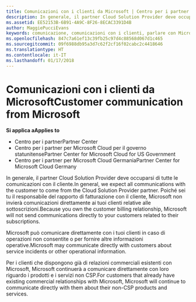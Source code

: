 ```yaml
---
title: Comunicazioni con i clienti da Microsoft | Centro per i partner
description: In generale, il partner Cloud Solution Provider deve occuparsi di tutte le comunicazioni con il cliente.
ms.assetid: EE52153B-6B91-4A9C-8F26-8ECAC3391D4B
author: MaggiePucciEvans
keywords: comunicazione, comunicazioni con i clienti, parlare con Microsoft
ms.openlocfilehash: 847c7a61ef13c39fb25c97d4c88568d067d1c465
ms.sourcegitcommit: 09f6988db95a3d7c62f2cf16f02cabc2c4418646
ms.translationtype: HT
ms.contentlocale: it-IT
ms.lasthandoff: 01/17/2018
---
```

# <a name="customer-communication-from-microsoft"></a><span data-ttu-id="69bec-104">Comunicazioni con i clienti da Microsoft</span><span class="sxs-lookup"><span data-stu-id="69bec-104">Customer communication from Microsoft</span></span>

**<span data-ttu-id="69bec-105">Si applica a</span><span class="sxs-lookup"><span data-stu-id="69bec-105">Applies to</span></span>**

-  <span data-ttu-id="69bec-106">Centro per i partner</span><span class="sxs-lookup"><span data-stu-id="69bec-106">Partner Center</span></span>
-  <span data-ttu-id="69bec-107">Centro per i partner per Microsoft Cloud per il governo statunitense</span><span class="sxs-lookup"><span data-stu-id="69bec-107">Partner Center for Microsoft Cloud for US Government</span></span>
-  <span data-ttu-id="69bec-108">Centro per i partner per Microsoft Cloud Germania</span><span class="sxs-lookup"><span data-stu-id="69bec-108">Partner Center for Microsoft Cloud Germany</span></span>

<span data-ttu-id="69bec-109">In generale, il partner Cloud Solution Provider deve occuparsi di tutte le comunicazioni con il cliente.</span><span class="sxs-lookup"><span data-stu-id="69bec-109">In general, we expect all communications with the customer to come from the Cloud Solution Provider partner.</span></span> <span data-ttu-id="69bec-110">Poiché sei tu il responsabile del rapporto di fatturazione con il cliente, Microsoft non invierà comunicazioni direttamente ai tuoi clienti relative alle sottoscrizioni.</span><span class="sxs-lookup"><span data-stu-id="69bec-110">Because you own the customer billing relationship, Microsoft will not send communications directly to your customers related to their subscriptions.</span></span>

<span data-ttu-id="69bec-111">Microsoft può comunicare direttamente con i tuoi clienti in caso di operazioni non consentite o per fornire altre informazioni operative.</span><span class="sxs-lookup"><span data-stu-id="69bec-111">Microsoft may communicate directly with customers about service incidents or other operational information.</span></span>

<span data-ttu-id="69bec-112">Per i clienti che dispongono già di relazioni commerciali esistenti con Microsoft, Microsoft continuerà a comunicare direttamente con loro riguardo i prodotti e i servizi non CSP.</span><span class="sxs-lookup"><span data-stu-id="69bec-112">For customers that already have existing commercial relationships with Microsoft, Microsoft will continue to communicate directly with them about their non-CSP products and services.</span></span>

 

 



